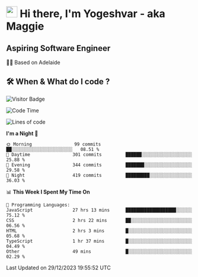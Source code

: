 <h1><img src="https://emojis.slackmojis.com/emojis/images/1531849430/4246/blob-sunglasses.gif?1531849430" width="30"/> Hi there, I'm Yogeshvar - aka Maggie</h1>

## Aspiring Software Engineer
🏂🏻  Based on Adelaide 

## 🛠 When & What do I code ?  

![Visitor Badge](https://visitor-badge.feriirawann.repl.co?username=yogeshvar&repo=yogeshvar&label=Visitors&style=plastic&color=%23457BFF&contentType=svg)

<!--START_SECTION:waka-->
![Code Time](http://img.shields.io/badge/Code%20Time-2%2C480%20hrs%2030%20mins-blue)

![Lines of code](https://img.shields.io/badge/From%20Hello%20World%20I%27ve%20Written-4.0%20million%20lines%20of%20code-blue)

**I'm a Night 🦉** 

```text
🌞 Morning                99 commits          ██░░░░░░░░░░░░░░░░░░░░░░░   08.51 % 
🌆 Daytime                301 commits         ██████░░░░░░░░░░░░░░░░░░░   25.88 % 
🌃 Evening                344 commits         ███████░░░░░░░░░░░░░░░░░░   29.58 % 
🌙 Night                  419 commits         █████████░░░░░░░░░░░░░░░░   36.03 % 
```


📊 **This Week I Spent My Time On** 

```text
💬 Programming Languages: 
JavaScript               27 hrs 13 mins      ███████████████████░░░░░░   75.12 % 
CSS                      2 hrs 22 mins       ██░░░░░░░░░░░░░░░░░░░░░░░   06.56 % 
HTML                     2 hrs 3 mins        █░░░░░░░░░░░░░░░░░░░░░░░░   05.68 % 
TypeScript               1 hr 37 mins        █░░░░░░░░░░░░░░░░░░░░░░░░   04.49 % 
Other                    49 mins             █░░░░░░░░░░░░░░░░░░░░░░░░   02.29 % 
```


 Last Updated on 29/12/2023 19:55:52 UTC
<!--END_SECTION:waka-->
